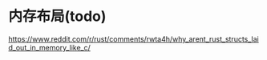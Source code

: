 # 内存布局(todo)

https://www.reddit.com/r/rust/comments/rwta4h/why_arent_rust_structs_laid_out_in_memory_like_c/
